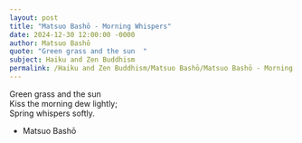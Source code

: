 ```yaml
---
layout: post
title: "Matsuo Bashō - Morning Whispers"
date: 2024-12-30 12:00:00 -0000
author: Matsuo Bashō
quote: "Green grass and the sun  "
subject: Haiku and Zen Buddhism
permalink: /Haiku and Zen Buddhism/Matsuo Bashō/Matsuo Bashō - Morning Whispers
---
```


Green grass and the sun  
Kiss the morning dew lightly;  
Spring whispers softly.

- Matsuo Bashō

